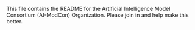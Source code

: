 This file contains the README for the Artificial Intelligence Model Consortium (AI-ModCon) Organization. Please join in and help make this better.
